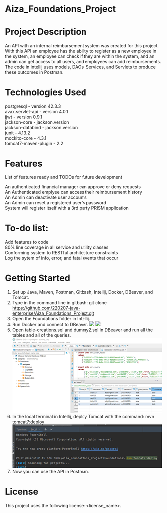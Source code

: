 # Aiza_Foundations_Project
# Project Description
An API with an internal reimbursement system was created for this project. With this API an employee has the ability to register as a new employee in the system, 
an employee can check if they are within the system, and an admin can get access to all users, and employees can add reimbursements. The code in
intellij uses models, DAOs, Services, and Servlets to produce these outcomes in Postman.

# Technologies Used
postgresql - version 42.3.3<br />
avax.servlet-api - version 4.0.1<br />
jjwt - version 0.9.1<br />
jackson-core - jackson.version<br />
jackson-databind - jackson.version<br />
junit - 4.13.2<br />
mockito-core - 4.3.1<br />
tomcat7-maven-plugin - 2.2<br />

# Features
List of features ready and TODOs for future development<br />

An authenticated financial manager can approve or deny requests<br />
An Authenticated emplyee can access their reimbursement history<br />
An Admin can deactivate user accounts<br />
An Admin can reset a registered user's password<br />
System will register itself with a 3rd party PRISM application<br />

# To-do list:

Add features to code<br />
80% line coverage in all service and utility classes<br />
Conforming system to RESTful architecture constraints<br />
Log the sytem of info, error, and fatal events that occur<br />

# Getting Started

1. Set up Java, Maven, Postman, Gitbash, Intellij, Docker, DBeaver, and Tomcat.
2. Type in the command line in gitbash: git clone https://github.com/220207-java-enterprise/Aiza_Foundations_Project.git 
3. Open the Foundations folder in Intellij.
4. Run Docker and connect to DBeaver. 
![](images/DB_not)
![](images/DB_yes)
5.  Open table-creations.sql and dummy2.sql in DBeaver and run all the tables and all of the queries.
![](images/DB_table.PNG)
6. In the local terminal in Intellij, deploy Tomcat with the command: mvn tomcat7:deploy
![](images/Terminal_mvn.PNG)
7. Now you can use the API in Postman.

# License
This project uses the following license: <license_name>.

